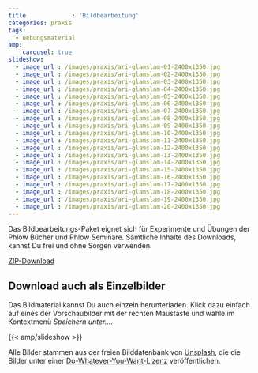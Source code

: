 ```yaml
---
title             : 'Bildbearbeitung'
categories: praxis
tags:
  - uebungsmaterial
amp:
    carousel: true
slideshow:
  - image_url : /images/praxis/ari-glamslam-01-2400x1350.jpg
  - image_url : /images/praxis/ari-glamslam-02-2400x1350.jpg
  - image_url : /images/praxis/ari-glamslam-03-2400x1350.jpg
  - image_url : /images/praxis/ari-glamslam-04-2400x1350.jpg
  - image_url : /images/praxis/ari-glamslam-05-2400x1350.jpg
  - image_url : /images/praxis/ari-glamslam-06-2400x1350.jpg
  - image_url : /images/praxis/ari-glamslam-07-2400x1350.jpg
  - image_url : /images/praxis/ari-glamslam-08-2400x1350.jpg
  - image_url : /images/praxis/ari-glamslam-09-2400x1350.jpg
  - image_url : /images/praxis/ari-glamslam-10-2400x1350.jpg
  - image_url : /images/praxis/ari-glamslam-11-2400x1350.jpg
  - image_url : /images/praxis/ari-glamslam-12-2400x1350.jpg
  - image_url : /images/praxis/ari-glamslam-13-2400x1350.jpg
  - image_url : /images/praxis/ari-glamslam-14-2400x1350.jpg
  - image_url : /images/praxis/ari-glamslam-15-2400x1350.jpg
  - image_url : /images/praxis/ari-glamslam-16-2400x1350.jpg
  - image_url : /images/praxis/ari-glamslam-17-2400x1350.jpg
  - image_url : /images/praxis/ari-glamslam-18-2400x1350.jpg
  - image_url : /images/praxis/ari-glamslam-19-2400x1350.jpg
  - image_url : /images/praxis/ari-glamslam-20-2400x1350.jpg
---
```

Das Bildbearbeitungs-Paket eignet sich für Experimente und Übungen der Phlow Bücher und Phlow Seminare. Sämtliche Inhalte des Downloads, kannst Du frei und ohne Sorgen verwenden.
<!--more-->

<a class="button" href="https://phlow.github.io/static/phlow_praxis_bildbearbeitung.zip">ZIP-Download</a>

## Download auch als Einzelbilder

Das Bildmaterial kannst Du auch einzeln herunterladen. Klick dazu einfach auf eines der Vorschaubilder mit der rechten Maustaste und wähle im Kontextmenü *Speichern unter…*.

{{< amp/slideshow >}}

Alle Bilder stammen aus der freien Bilddatenbank von [Unsplash](https://unsplash.com/), die die Bilder unter einer [Do-Whatever-You-Want-Lizenz](https://unsplash.com/license) veröffentlichen.